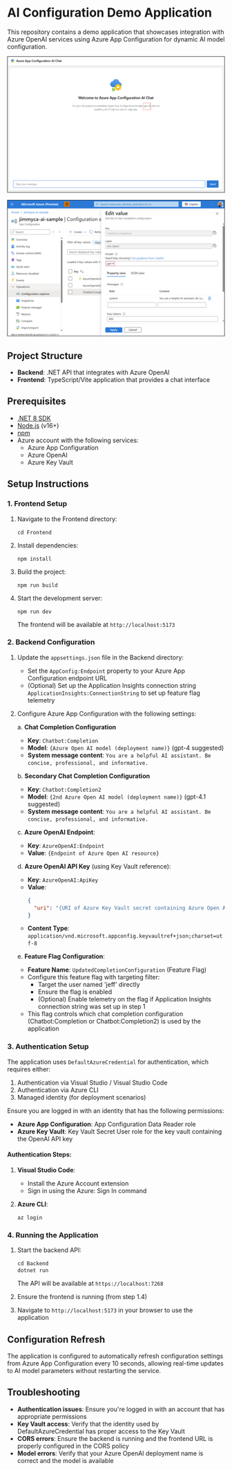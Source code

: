 # AI Configuration Demo Application

This repository contains a demo application that showcases integration with Azure OpenAI services using Azure App Configuration for dynamic AI model configuration.

![Chat Interface Screenshot](Images/ChatScreenshot.png)

![Configuration Screenshot](Images/ChatCompletionConfiguration.png)

## Project Structure

- **Backend**: .NET API that integrates with Azure OpenAI
- **Frontend**: TypeScript/Vite application that provides a chat interface

## Prerequisites

- [.NET 8 SDK](https://dotnet.microsoft.com/download/dotnet/8.0)
- [Node.js](https://nodejs.org/) (v16+)
- [npm](https://www.npmjs.com/)
- Azure account with the following services:
  - Azure App Configuration
  - Azure OpenAI
  - Azure Key Vault

## Setup Instructions

### 1. Frontend Setup

1. Navigate to the Frontend directory:
   ```
   cd Frontend
   ```

2. Install dependencies:
   ```
   npm install
   ```

3. Build the project:
   ```
   npm run build
   ```

4. Start the development server:
   ```
   npm run dev
   ```
   The frontend will be available at `http://localhost:5173`

### 2. Backend Configuration

1. Update the `appsettings.json` file in the Backend directory:
   - Set the `AppConfig:Endpoint` property to your Azure App Configuration endpoint URL
   - (Optional) Set up the Application Insights connection string `ApplicationInsights:ConnectionString` to set up feature flag telemetry

2. Configure Azure App Configuration with the following settings:

   a. **Chat Completion Configuration**
   - **Key**: `Chatbot:Completion`
   - **Model**: `{Azure Open AI model (deployment name)}` (gpt-4 suggested)
   - **System message content**: `You are a helpful AI assistant. Be concise, professional, and informative.`


   b. **Secondary Chat Completion Configuration**
   - **Key**: `Chatbot:Completion2`
   - **Model**: `{2nd Azure Open AI model (deployment name)}` (gpt-4.1 suggested)
   - **System message content**: `You are a helpful AI assistant. Be concise, professional, and informative.`

   c. **Azure OpenAI Endpoint**:
   - **Key**: `AzureOpenAI:Endpoint`
   - **Value**: `{Endpoint of Azure Open AI resource}`

   d. **Azure OpenAI API Key** (using Key Vault reference):
   - **Key**: `AzureOpenAI:ApiKey`
   - **Value**: 
     ```json
     {
       "uri": "{URI of Azure Key Vault secret containing Azure Open AI API key}"
     }
     ```
   - **Content Type**: `application/vnd.microsoft.appconfig.keyvaultref+json;charset=utf-8`

   e. **Feature Flag Configuration**:
   - **Feature Name**: `UpdatedCompletionConfiguration` (Feature Flag)
   - Configure this feature flag with targeting filter:
     - Target the user named 'jeff' directly
     - Ensure the flag is enabled
     - (Optional) Enable telemetry on the flag if Application Insights connection string was set up in step 1
   - This flag controls which chat completion configuration (Chatbot:Completion or Chatbot:Completion2) is used by the application

### 3. Authentication Setup

The application uses `DefaultAzureCredential` for authentication, which requires either:

1. Authentication via Visual Studio / Visual Studio Code
2. Authentication via Azure CLI
3. Managed identity (for deployment scenarios)

Ensure you are logged in with an identity that has the following permissions:
- **Azure App Configuration**: App Configuration Data Reader role
- **Azure Key Vault**: Key Vault Secret User role for the key vault containing the OpenAI API key

#### Authentication Steps:

1. **Visual Studio Code**:
   - Install the Azure Account extension
   - Sign in using the Azure: Sign In command

2. **Azure CLI**:
   ```
   az login
   ```

### 4. Running the Application

1. Start the backend API:
   ```
   cd Backend
   dotnet run
   ```
   The API will be available at `https://localhost:7268`

2. Ensure the frontend is running (from step 1.4)

3. Navigate to `http://localhost:5173` in your browser to use the application

## Configuration Refresh

The application is configured to automatically refresh configuration settings from Azure App Configuration every 10 seconds, allowing real-time updates to AI model parameters without restarting the service.

## Troubleshooting

- **Authentication issues**: Ensure you're logged in with an account that has appropriate permissions
- **Key Vault access**: Verify that the identity used by DefaultAzureCredential has proper access to the Key Vault
- **CORS errors**: Ensure the backend is running and the frontend URL is properly configured in the CORS policy
- **Model errors**: Verify that your Azure OpenAI deployment name is correct and the model is available